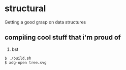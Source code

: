 # structural

Getting a good grasp on data structures

## compiling cool stuff that i'm proud of

1. bst

```prompt
$ ./build.sh
$ xdg-open tree.svg
```
